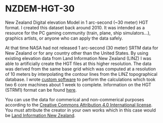 # NZDEM-HGT-30

New Zealand Digital elevation Model in 1 arc-second (~30 meter) HGT format. I created this dataset back around 2010. It was intended as a resource for the PC gaming community (train, plane, ship simulators...), graphics artists, or anyone who can apply the data safely.

At that time NASA had not released 1 arc-second (30 meter) SRTM data for New Zealand or for any country other than the United States. By using existing elevation data from Land Information New Zealand (LINZ) I was able to artificially create the HGT files at this higher resolution. The data was derived from the same base grid which was computed at a resolution of 10 meters by interpolating the contour lines from the LINZ topographical database. I wrote [custom software](https://github.com/nodecomplete/NZDEM-HGT-30/blob/master/Screenshots/ConversionApp.jpg?raw=true) to perform the calculations which took two 6 core machines about 1 week to complete. Information on the HGT (STRM1) format can be found [here](https://dds.cr.usgs.gov/srtm/version2_1/Documentation/SRTM_Topo.pdf).

You can use the data for commerical and non-commerical purposes according to the [Creative Commons Attribution 4.0 International license](https://creativecommons.org/licenses/by/4.0/legalcode). You must attribute the creator in your own works which in this case would be [Land Information New Zealand](https://www.linz.govt.nz/).

 

 
